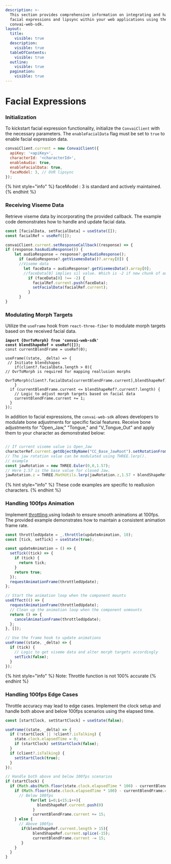 ```yaml
---
description: >-
  This section provides comprehensive information on integrating and handling
  facial expressions and lipsync within your web applications using the
  convai-web-sdk.
layout:
  title:
    visible: true
  description:
    visible: true
  tableOfContents:
    visible: true
  outline:
    visible: true
  pagination:
    visible: true
---
```


# Facial Expressions

### Initialization

To kickstart facial expression functionality, initialize the `ConvaiClient` with the necessary parameters. The `enableFacialData` flag must be set to `true` to enable facial expression data.

```javascript
convaiClient.current = new ConvaiClient({
  apiKey: '<apiKey>',
  characterId: '<characterId>',
  enableAudio: true,
  enableFacialData: true,
  faceModel: 3, // OVR lipsync
});
```

{% hint style="info" %}
faceModel : 3 is standard and actively maintained.
{% endhint %}

### Receiving Viseme Data

Retrieve viseme data by incorporating the provided callback. The example code demonstrates how to handle and update facial data.

```javascript
const [facialData, setFacialData] = useState([]);
const facialRef = useRef([]);

convaiClient.current.setResponseCallback((response) => {
if (response.hasAudioResponse()) {
    let audioResponse = response?.getAudioResponse();
      if (audioResponse?.getVisemesData()?.array[0]) {
      //Viseme data
        let faceData = audioResponse?.getVisemesData().array[0];
        //faceData[0] implies sil value. Which is -2 if new chunk of audio is recieve.
          if (faceData[0] !== -2) {
            facialRef.current.push(faceData);
            setFacialData(facialRef.current);
          }
      }
}
```

### Modulating Morph Targets

Utilize the `useFrame` hook from `react-three-fiber` to modulate morph targets based on the received facial data.

<pre class="language-javascript"><code class="lang-javascript"><strong>import {OvrToMorph} from 'convai-web-sdk'
</strong><strong>const blendShapeRef = useRef([]);
</strong>const currentBlendFrame = useRef(0);

useFrame((state, _delta) => {
 // Initiate blendshapes
    if(client?.facialData.length > 0){
// OvrToMorph is required for mapping reallusion morphs
    OvrToMorph(client?.facialData[currentBlendFrame.current],blendShapeRef);
    }
  if (currentBlendFrame.current &#x3C;= blendShapeRef?.current?.length) {
    // Logic to adjust morph targets based on facial data
    currentBlendFrame.current += 1;
  }
});
</code></pre>

In addition to facial expressions, the `convai-web-sdk` allows developers to modulate bone adjustments for specific facial features. Receive bone adjustments for "Open\_Jaw," "Tongue," and "V\_Tongue\_Out" and apply them to your character as demonstrated below:

```javascript

// If current viseme value is Open_Jaw
characterRef.current.getObjectByName("CC_Base_JawRoot").setRotationFromEuler(jawRotation);
// The jaw rotation value can be modulated using THREE.lerp().
// example
const jawRotation = new THREE.Euler(0,0,1.57);
// Here 1.57 is the base value for closed Jaw.
jawRotation.z = THREE.MathUtils.lerp(jawRotation.z,1.57 + blendShapeRef.current[currentBlendFrame.current-1][blend]*0.2,0.8);

```

{% hint style="info" %}
These code examples are specific to reallusion characters.
{% endhint %}

### Handling 100fps Animation

Implement [throttling ](https://www.geeksforgeeks.org/lodash-\_-throttle-method/)using lodash to ensure smooth animations at 100fps. The provided example demonstrates how to maintain a consistent animation frame rate.

```javascript
const throttledUpdate = _.throttle(updateAnimation, 10);
const [tick, setTick] = useState(true);

const updateAnimation = () => {
  setTick((tick) => {
    if (tick) {
      return tick;
    }
    return true;
  });
  requestAnimationFrame(throttledUpdate);
};

// Start the animation loop when the component mounts
useEffect(() => {
  requestAnimationFrame(throttledUpdate);
  // Clean up the animation loop when the component unmounts
  return () => {
    cancelAnimationFrame(throttledUpdate);
  };
}, []);

// Use the frame hook to update animations
useFrame((state, _delta) => {
  if (tick) {
    // Logic to get viseme data and alter morph targets accordingly
    setTick(false);
  }
});
```

{% hint style="info" %}
Note: Throttle function is not 100% accurate
{% endhint %}

### Handling 100fps Edge Cases

Throttle accuracy may lead to edge cases. Implement the clock setup and handle both above and below 100fps scenarios using the elapsed time.

```javascript
const [startClock, setStartClock] = useState(false);

useFrame((state, _delta) => {
  if (!startClock || !client?.isTalking) {
    state.clock.elapsedTime = 0;
    if (startClock) setStartClock(false);
  }
  if (client?.isTalking) {
    setStartClock(true);
  }
});

// Handle both above and below 100fps scenarios
if (startClock) {
  if (Math.abs(Math.floor(state.clock.elapsedTime * 100) - currentBlendFrame.current) > 15) {
    if (Math.floor(state.clock.elapsedTime * 100) - currentBlendFrame.current > 0) {
      // Below 100fps
           for(let i=0;i<15;i++){
              blendShapeRef.current.push(0)
            }
            currentBlendFrame.current += 15;
    } else {
      // Above 100fps
       if(blendShapeRef.current.length > 15){
            blendShapeRef.current.splice(-15);
            currentBlendFrame.current -= 15;
       }
    }
  }
}


```

